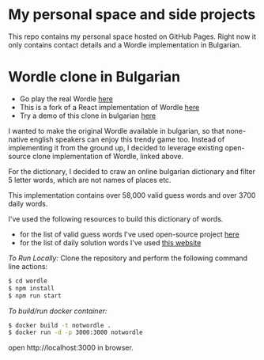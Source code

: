 # My personal space and side projects
   This repo contains my personal space hosted on GitHub Pages. Right now it only contains contact details and a Wordle implementation in Bulgarian.

# Wordle clone in Bulgarian

- Go play the real Wordle [here](https://www.powerlanguage.co.uk/wordle/)
- This is a fork of a React implementation of Wordle [here](https://github.com/hannahcode/wordle)
- Try a demo of this clone in bulgarian [here](https://antonbelev.github.io/#/wordle-bg)

I wanted to make the original Wordle available in bulgarian, so that none-native english speakers can enjoy this trendy game too. Instead of
implementing it from the ground up, I decided to leverage existing open-source clone implementation of Wordle, linked above.

For the dictionary, I decided to craw an online bulgarian dictionary and filter 5 letter words, which are not names of places etc.

This implementation contains over 58,000 valid guess words and over 3700 daily words.

I've used the following resources to build this dictionary of words.

- for the list of valid guess words I've used open-source project [here](https://github.com/miglen/bulgarian-wordlists)
- for the list of daily solution words I've used [this website](https://slovored.com/sitemap/pravopisen-rechnik)

_To Run Locally:_
Clone the repository and perform the following command line actions:
```bash
$ cd wordle
$ npm install
$ npm run start
```

_To build/run docker container:_
```bash
$ docker build -t notwordle .
$ docker run -d -p 3000:3000 notwordle
```
open http://localhost:3000 in browser.

